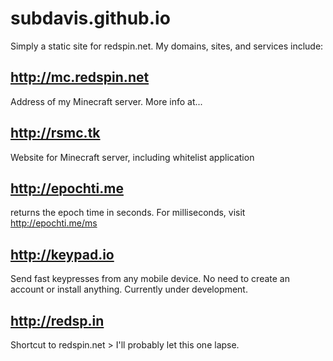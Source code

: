 subdavis.github.io
==================

Simply a static site for redspin.net.
My domains, sites, and services include:

http://mc.redspin.net
--------
Address of my Minecraft server.  More info at...

http://rsmc.tk
-----
Website for Minecraft server, including whitelist application

http://epochti.me
------
returns the epoch time in seconds.  For milliseconds, visit http://epochti.me/ms

http://keypad.io
------
Send fast keypresses from any mobile device.  No need to create an account or install anything.  Currently under development.

http://redsp.in
-----
Shortcut to redspin.net > I'll probably let this one lapse.
